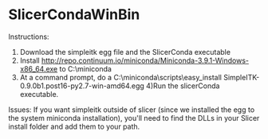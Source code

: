 # SlicerCondaWinBin
Instructions:
1) Download the simpleitk egg file and the SlicerConda executable
2) Install http://repo.continuum.io/miniconda/Miniconda-3.9.1-Windows-x86_64.exe to C:\miniconda
3) At a command prompt, do a C:\miniconda\scripts\easy_install SimpleITK-0.9.0b1.post16-py2.7-win-amd64.egg
4)Run the slicerConda executable.

Issues:
If you want simpleitk outside of slicer (since we installed the egg to the system miniconda installation), you'll need to find the DLLs in your Slicer install folder and add them to your path.

